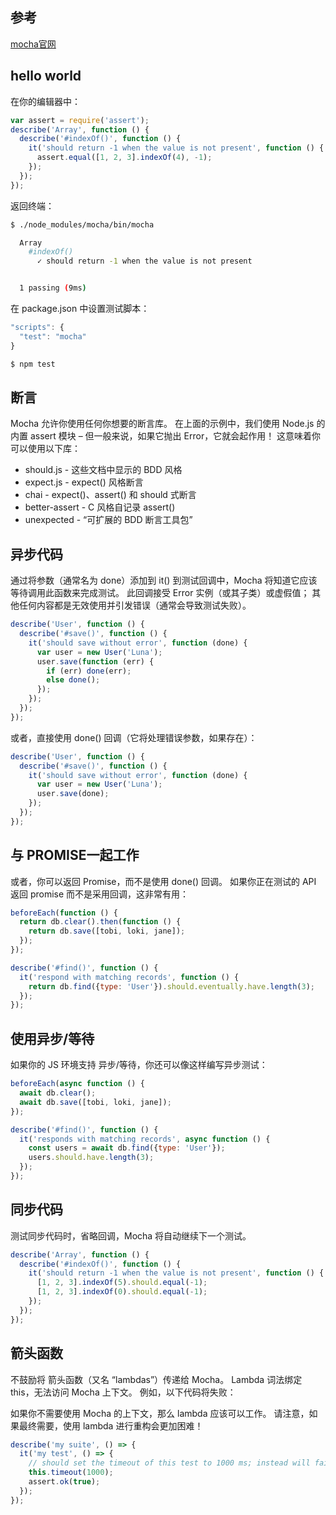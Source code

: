 ## 参考
[mocha官网](https://mocha.nodejs.cn/)

## hello world
在你的编辑器中：
```js
var assert = require('assert');
describe('Array', function () {
  describe('#indexOf()', function () {
    it('should return -1 when the value is not present', function () {
      assert.equal([1, 2, 3].indexOf(4), -1);
    });
  });
});
```

返回终端：
```bash
$ ./node_modules/mocha/bin/mocha

  Array
    #indexOf()
      ✓ should return -1 when the value is not present


  1 passing (9ms)
```

在 package.json 中设置测试脚本：
```js
"scripts": {
  "test": "mocha"
}
```

```js
$ npm test
```

## 断言
Mocha 允许你使用任何你想要的断言库。 在上面的示例中，我们使用 Node.js 的内置 assert 模块 – 但一般来说，如果它抛出 Error，它就会起作用！ 这意味着你可以使用以下库：
* should.js - 这些文档中显示的 BDD 风格
* expect.js - expect() 风格断言
* chai - expect()、assert() 和 should 式断言
* better-assert - C 风格自记录 assert()
* unexpected - “可扩展的 BDD 断言工具包”

## 异步代码
通过将参数（通常名为 done）添加到 it() 到测试回调中，Mocha 将知道它应该等待调用此函数来完成测试。 此回调接受 Error 实例（或其子类）或虚假值； 其他任何内容都是无效使用并引发错误（通常会导致测试失败）。
```js
describe('User', function () {
  describe('#save()', function () {
    it('should save without error', function (done) {
      var user = new User('Luna');
      user.save(function (err) {
        if (err) done(err);
        else done();
      });
    });
  });
});
```

或者，直接使用 done() 回调（它将处理错误参数，如果存在）：
```js
describe('User', function () {
  describe('#save()', function () {
    it('should save without error', function (done) {
      var user = new User('Luna');
      user.save(done);
    });
  });
});
```

## 与 PROMISE一起工作
或者，你可以返回 Promise，而不是使用 done() 回调。 如果你正在测试的 API 返回 promise 而不是采用回调，这非常有用：
```js
beforeEach(function () {
  return db.clear().then(function () {
    return db.save([tobi, loki, jane]);
  });
});

describe('#find()', function () {
  it('respond with matching records', function () {
    return db.find({type: 'User'}).should.eventually.have.length(3);
  });
});
```

## 使用异步/等待
如果你的 JS 环境支持 异步/等待，你还可以像这样编写异步测试：
```js
beforeEach(async function () {
  await db.clear();
  await db.save([tobi, loki, jane]);
});

describe('#find()', function () {
  it('responds with matching records', async function () {
    const users = await db.find({type: 'User'});
    users.should.have.length(3);
  });
});
```

## 同步代码
测试同步代码时，省略回调，Mocha 将自动继续下一个测试。
```js
describe('Array', function () {
  describe('#indexOf()', function () {
    it('should return -1 when the value is not present', function () {
      [1, 2, 3].indexOf(5).should.equal(-1);
      [1, 2, 3].indexOf(0).should.equal(-1);
    });
  });
});
```

## 箭头函数
不鼓励将 箭头函数（又名 “lambdas”）传递给 Mocha。 Lambda 词法绑定 this，无法访问 Mocha 上下文。 例如，以下代码将失败：

如果你不需要使用 Mocha 的上下文，那么 lambda 应该可以工作。 请注意，如果最终需要，使用 lambda 进行重构会更加困难！
```js
describe('my suite', () => {
  it('my test', () => {
    // should set the timeout of this test to 1000 ms; instead will fail
    this.timeout(1000);
    assert.ok(true);
  });
});
```
